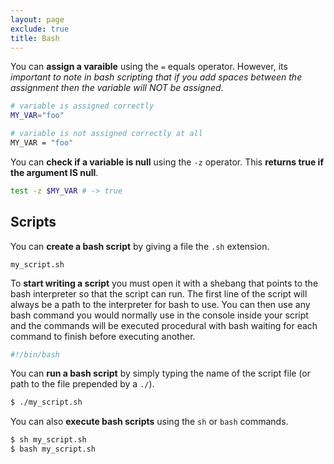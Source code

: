 ```yaml
---
layout: page
exclude: true
title: Bash
---
```


You can **assign a varaible** using the `=` equals operator. However, its *important to note in bash scripting that if you add spaces between the assignment then the variable will NOT be assigned*.
```bash
# variable is assigned correctly
MY_VAR="foo"

# variable is not assigned correctly at all
MY_VAR = "foo"
```

You can **check if a variable is null** using the `-z` operator. This **returns true if the argument IS null**.
```bash
test -z $MY_VAR # -> true
```

## Scripts

You can **create a bash script** by giving a file the `.sh` extension.
```
my_script.sh
```

To **start writing a script** you must open it with a shebang that points to the bash interpreter so that the script can run. The first line of the script will always be a path to the interpreter for bash to use. You can then use any bash command you would normally use in the console inside your script and the commands will be executed procedural with bash waiting for each command to finish before executing another.
```bash
#!/bin/bash
```

You can **run a bash script** by simply typing the name of the script file (or path to the file prepended by a `./`).
```bash
$ ./my_script.sh
```

You can also **execute bash scripts** using the `sh` or `bash` commands.
```bash
$ sh my_script.sh
$ bash my_script.sh
```